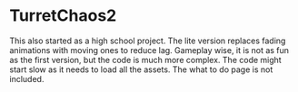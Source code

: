 # TurretChaos2
This also started as a high school project. The lite version replaces fading animations with moving ones to reduce lag. Gameplay wise, it is not as fun as the first version, but the code is much more complex.  The code might start slow as it needs to load all the assets. The what to do page is not included.
